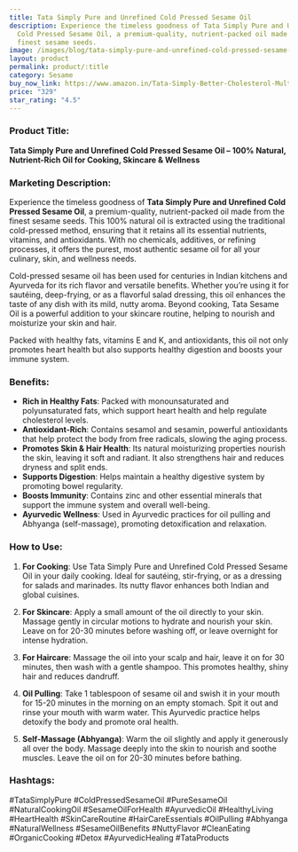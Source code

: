 ```yaml
---
title: Tata Simply Pure and Unrefined Cold Pressed Sesame Oil
description: Experience the timeless goodness of Tata Simply Pure and Unrefined
  Cold Pressed Sesame Oil, a premium-quality, nutrient-packed oil made from the
  finest sesame seeds.
image: /images/blog/tata-simply-pure-and-unrefined-cold-pressed-sesame-oil.jpg
layout: product
permalink: product/:title
category: Sesame
buy_now_link: https://www.amazon.in/Tata-Simply-Better-Cholesterol-Multipurpose/dp/B0CZLKFBB1/ref=sr_1_1_sspa?crid=A4KOR1T28SZX&tag=ayushmonk-21
price: "329"
star_rating: "4.5"
---
```

### Product Title:
**Tata Simply Pure and Unrefined Cold Pressed Sesame Oil – 100% Natural, Nutrient-Rich Oil for Cooking, Skincare & Wellness**

### Marketing Description:
Experience the timeless goodness of **Tata Simply Pure and Unrefined Cold Pressed Sesame Oil**, a premium-quality, nutrient-packed oil made from the finest sesame seeds. This 100% natural oil is extracted using the traditional cold-pressed method, ensuring that it retains all its essential nutrients, vitamins, and antioxidants. With no chemicals, additives, or refining processes, it offers the purest, most authentic sesame oil for all your culinary, skin, and wellness needs.

Cold-pressed sesame oil has been used for centuries in Indian kitchens and Ayurveda for its rich flavor and versatile benefits. Whether you’re using it for sautéing, deep-frying, or as a flavorful salad dressing, this oil enhances the taste of any dish with its mild, nutty aroma. Beyond cooking, Tata Sesame Oil is a powerful addition to your skincare routine, helping to nourish and moisturize your skin and hair.

Packed with healthy fats, vitamins E and K, and antioxidants, this oil not only promotes heart health but also supports healthy digestion and boosts your immune system.

### Benefits:
- **Rich in Healthy Fats**: Packed with monounsaturated and polyunsaturated fats, which support heart health and help regulate cholesterol levels.
- **Antioxidant-Rich**: Contains sesamol and sesamin, powerful antioxidants that help protect the body from free radicals, slowing the aging process.
- **Promotes Skin & Hair Health**: Its natural moisturizing properties nourish the skin, leaving it soft and radiant. It also strengthens hair and reduces dryness and split ends.
- **Supports Digestion**: Helps maintain a healthy digestive system by promoting bowel regularity.
- **Boosts Immunity**: Contains zinc and other essential minerals that support the immune system and overall well-being.
- **Ayurvedic Wellness**: Used in Ayurvedic practices for oil pulling and Abhyanga (self-massage), promoting detoxification and relaxation.

### How to Use:
1. **For Cooking**: Use Tata Simply Pure and Unrefined Cold Pressed Sesame Oil in your daily cooking. Ideal for sautéing, stir-frying, or as a dressing for salads and marinades. Its nutty flavor enhances both Indian and global cuisines.
   
2. **For Skincare**: Apply a small amount of the oil directly to your skin. Massage gently in circular motions to hydrate and nourish your skin. Leave on for 20-30 minutes before washing off, or leave overnight for intense hydration.

3. **For Haircare**: Massage the oil into your scalp and hair, leave it on for 30 minutes, then wash with a gentle shampoo. This promotes healthy, shiny hair and reduces dandruff.

4. **Oil Pulling**: Take 1 tablespoon of sesame oil and swish it in your mouth for 15-20 minutes in the morning on an empty stomach. Spit it out and rinse your mouth with warm water. This Ayurvedic practice helps detoxify the body and promote oral health.

5. **Self-Massage (Abhyanga)**: Warm the oil slightly and apply it generously all over the body. Massage deeply into the skin to nourish and soothe muscles. Leave the oil on for 20-30 minutes before bathing.

### Hashtags:
#TataSimplyPure #ColdPressedSesameOil #PureSesameOil #NaturalCookingOil #SesameOilForHealth #AyurvedicOil #HealthyLiving #HeartHealth #SkinCareRoutine #HairCareEssentials #OilPulling #Abhyanga #NaturalWellness #SesameOilBenefits #NuttyFlavor #CleanEating #OrganicCooking #Detox #AyurvedicHealing #TataProducts
